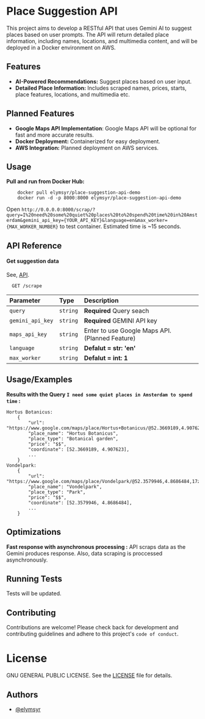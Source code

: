 # Place Suggestion API

This project aims to develop a RESTful API that uses Gemini AI to suggest places based on user prompts. The API will return detailed place information, including names, locations, and multimedia content, and will be deployed in a Docker environment on AWS.

## Features

- **AI-Powered Recommendations:** Suggest places based on user input.
- **Detailed Place Information:** Includes scraped names, prices, starts, place features, locations, and multimedia etc.

## Planned Features

- **Google Maps API Implementation**: Google Maps API will be optional for fast and more accurate results.
- **Docker Deployment:** Containerized for easy deployment.
- **AWS Integration:** Planned deployment on AWS services.

## Usage

**Pull and run from Docker Hub:**

```
    docker pull elymsyr/place-suggestion-api-demo
    docker run -d -p 8000:8000 elymsyr/place-suggestion-api-demo
```
Open `http://0.0.0.0:8000/scrap/?query=I%20need%20some%20quiet%20places%20to%20spend%20time%20in%20Amsterdam&gemini_api_key={YOUR_API_KEY}&language=en&max_worker={MAX_WORKER_NUMBER}` to test container. Estimated time is ~15 seconds.

## API Reference

#### Get suggestion data

See, [API](API).

```
  GET /scrape
```

| Parameter | Type     | Description                |
| :-------- | :------- | :------------------------- |
| `query` | `string` | **Required** Query seach |
| `gemini_api_key` | `string` | **Required** GEMINI API key|
| `maps_api_key` | `string` | Enter to use Google Maps API. (Planned Feature)|
| `language` | `string` | **Defalut = str: 'en'** |
| `max_worker` | `string` | **Defalut = int: 1** |

## Usage/Examples

**Results with the Query `I need some quiet places in Amsterdam to spend time` :**

```
Hortus Botanicus: 
    {
        "url": "https://www.google.com/maps/place/Hortus+Botanicus/@52.3669189,4.907623,17z/dat...",
        "place_name": "Hortus Botanicus",
        "place_type": "Botanical garden",
        "price": "$$",
        "coordinate": [52.3669189, 4.907623],
        ...
    }
Vondelpark: 
    {
        "url": "https://www.google.com/maps/place/Vondelpark/@52.3579946,4.8686484,17z/dat..",
        "place_name": "Vondelpark",
        "place_type": "Park",
        "price": "$$",
        "coordinate": [52.3579946, 4.8686484],
        ...
    }
```
## Optimizations

**Fast response with asynchronous processing :** API scraps data as the Gemini produces response. Also, data scraping is proccessed asynchronously.

## Running Tests

Tests will be updated.

## Contributing

Contributions are welcome! Please check back for development and contributing guidelines and adhere to this project's `code of conduct`.

# License

GNU GENERAL PUBLIC LICENSE. See the [LICENSE](LICENSE.md) file for details.
## Authors

- [@elymsyr](https://www.github.com/elymsyr)

